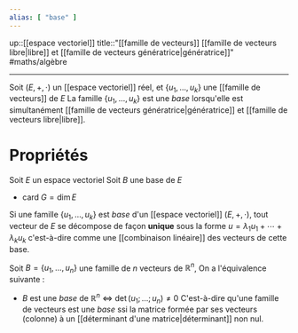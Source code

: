 ```yaml
---
alias: [ "base" ]
---
```

up::[[espace vectoriel]]
title::"[[famille de vecteurs]] [[famille de vecteurs libre|libre]] et [[famille de vecteurs génératrice|génératrice]]"
#maths/algèbre

---

Soit $(E, +, \cdot)$ un [[espace vectoriel]] réel, et $\{u_1,\ldots,u_k\}$ une [[famille de vecteurs]] de $E$
La famille $\{u_1,\ldots,u_k\}$ est une _base_ lorsqu'elle est simultanément [[famille de vecteurs génératrice|génératrice]] et [[famille de vecteurs libre|libre]].

# Propriétés
Soit $E$ un espace vectoriel
Soit $B$ une base de $E$
 - $\mathrm{card}\; G = \dim E$

Si une famille $\{u_1,\ldots,u_k\}$ est _base_ d'un [[espace vectoriel]] $(E,+,\cdot)$,
tout vecteur de $E$ se décompose de façon **unique** sous la forme $u = \lambda_1u_1+\cdots+\lambda_ku_k$
c'est-à-dire comme une [[combinaison linéaire]] des vecteurs de cette base.


Soit $B=\{u_1,\ldots,u_n\}$ une famille de $n$ vecteurs de $\mathbb{R}^n$, On a l'équivalence suivante :
 - $B$ est une _base_ de $\mathbb{R}^n$ $\iff$ $\det(u_1;\ldots;u_n) \neq 0$ 
C'est-à-dire qu'une famille de vecteurs est une _base_ ssi la matrice formée par ses vecteurs (colonne) à un [[déterminant d'une matrice|déterminant]] non nul.

